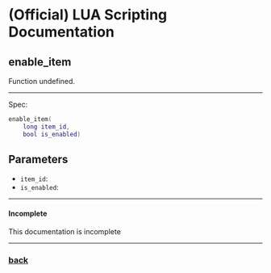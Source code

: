 
# (Official) LUA Scripting Documentation

## enable_item

Function undefined.

___

Spec:

```lua
enable_item(
	long item_id,
	bool is_enabled)
```

## Parameters

- `item_id`: 
- `is_enabled`: 

___

#### Incomplete

This documentation is incomplete

___

### [back](../other)
